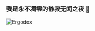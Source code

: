 ### 我是永不凋零的静寂无闻之夜 👋
![Ergodox](https://www.google.com.tw/url?sa=i&url=https%3A%2F%2Fboesebeck.name%2Fv%2F2015%2F5%2F22%2Fergodox_ez_in_german_on_a_mac&psig=AOvVaw0JxBDr-RmCjXvUB54AsHUL&ust=1618433006330000&source=images&cd=vfe&ved=0CAIQjRxqFwoTCKjKtvmK_O8CFQAAAAAdAAAAABAD)

